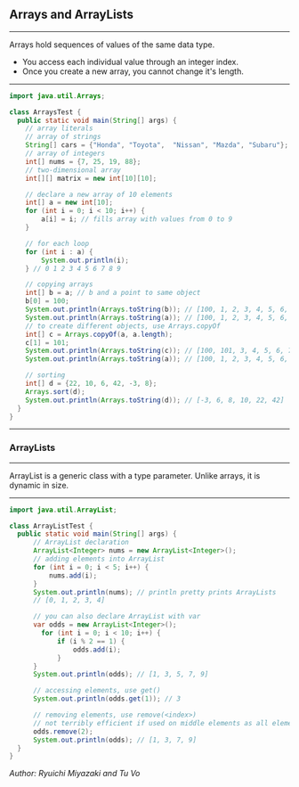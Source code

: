 ## Arrays and ArrayLists

---

Arrays hold sequences of values of the same data type.

- You access each individual value through an integer index.
- Once you create a new array, you cannot change it's length.

---

```java
import java.util.Arrays;

class ArraysTest {
  public static void main(String[] args) {
    // array literals
    // array of strings
    String[] cars = {"Honda", "Toyota",  "Nissan", "Mazda", "Subaru"};
    // array of integers
    int[] nums = {7, 25, 19, 88};
    // two-dimensional array
    int[][] matrix = new int[10][10];

    // declare a new array of 10 elements
    int[] a = new int[10];
    for (int i = 0; i < 10; i++) {
        a[i] = i; // fills array with values from 0 to 9
    }

    // for each loop
    for (int i : a) {
        System.out.println(i);
    } // 0 1 2 3 4 5 6 7 8 9

    // copying arrays
    int[] b = a; // b and a point to same object
    b[0] = 100;
    System.out.println(Arrays.toString(b)); // [100, 1, 2, 3, 4, 5, 6, 7, 8, 9]
    System.out.println(Arrays.toString(a)); // [100, 1, 2, 3, 4, 5, 6, 7, 8, 9]
    // to create different objects, use Arrays.copyOf
    int[] c = Arrays.copyOf(a, a.length);
    c[1] = 101;
    System.out.println(Arrays.toString(c)); // [100, 101, 3, 4, 5, 6, 7, 8, 9]
    System.out.println(Arrays.toString(a)); // [100, 1, 2, 3, 4, 5, 6, 7, 8, 9]

    // sorting
    int[] d = {22, 10, 6, 42, -3, 8};
    Arrays.sort(d);
    System.out.println(Arrays.toString(d)); // [-3, 6, 8, 10, 22, 42]
  }
}
```

---

### ArrayLists

---

ArrayList is a generic class with a type parameter. Unlike arrays, it is dynamic in size.

---

```java
import java.util.ArrayList;

class ArrayListTest {
  public static void main(String[] args) {
      // ArrayList declaration
      ArrayList<Integer> nums = new ArrayList<Integer>();
      // adding elements into ArrayList
      for (int i = 0; i < 5; i++) {
          nums.add(i);
      }
      System.out.println(nums); // println pretty prints ArrayLists
      // [0, 1, 2, 3, 4]

      // you can also declare ArrayList with var
      var odds = new ArrayList<Integer>();
        for (int i = 0; i < 10; i++) {
            if (i % 2 == 1) {
                odds.add(i);
            }
      }
      System.out.println(odds); // [1, 3, 5, 7, 9]

      // accessing elements, use get()
      System.out.println(odds.get(1)); // 3

      // removing elements, use remove(<index>)
      // not terribly efficient if used on middle elements as all elements after have to re-shifted
      odds.remove(2);
      System.out.println(odds); // [1, 3, 7, 9]
  }
}
```

_Author: Ryuichi Miyazaki and Tu Vo_
